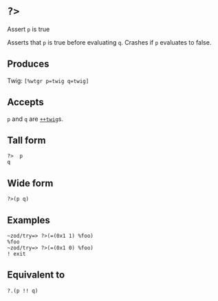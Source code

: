`?>`
====

Assert `p` is true

Asserts that `p` is true before evaluating `q`. Crashes if `p`
evaluates to false.

Produces
--------

Twig: `[%wtgr p=twig q=twig]`

Accepts
-------

`p` and `q` are [`++twig`]()s.

Tall form
---------

    ?>  p
    q

Wide form
---------

    ?>(p q)

Examples
--------

    ~zod/try=> ?>(=(0x1 1) %foo)
    %foo
    ~zod/try=> ?>(=(0x1 0) %foo)
    ! exit

Equivalent to
-------------

    ?.(p !! q)
